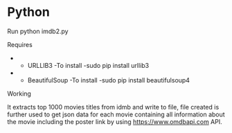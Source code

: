 # Python

Run
python imdb2.py

Requires 
- - URLLIB3
    -To install
    -sudo pip install urllib3
    
- - BeautifulSoup
    -To install
    -sudo pip install beautifulsoup4
    
Working

It extracts top 1000 movies titles from idmb and write to file, file created is further used to get json data for each movie containing all information about the movie including the poster link by using https://www.omdbapi.com API.
